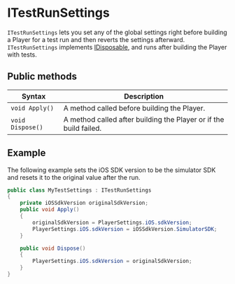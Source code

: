 # ITestRunSettings
`ITestRunSettings` lets you set any of the global settings right before building a Player for a test run and then reverts the settings afterward.
`ITestRunSettings` implements [IDisposable](https://docs.microsoft.com/en-us/dotnet/api/system.idisposable), and runs after building the Player with tests.

## Public methods

| Syntax           | Description                                                  |
| ---------------- | ------------------------------------------------------------ |
| `void Apply()`   | A method called before building the Player.                  |
| `void Dispose()` | A method called after building the Player or if the build failed. |

## Example
The following example sets the iOS SDK version to be the simulator SDK and resets it to the original value after the run.
``` C#
public class MyTestSettings : ITestRunSettings
{
    private iOSSdkVersion originalSdkVersion;
    public void Apply()
    {
        originalSdkVersion = PlayerSettings.iOS.sdkVersion;
        PlayerSettings.iOS.sdkVersion = iOSSdkVersion.SimulatorSDK;
    }

    public void Dispose()
    {
        PlayerSettings.iOS.sdkVersion = originalSdkVersion;
    }
}
```
